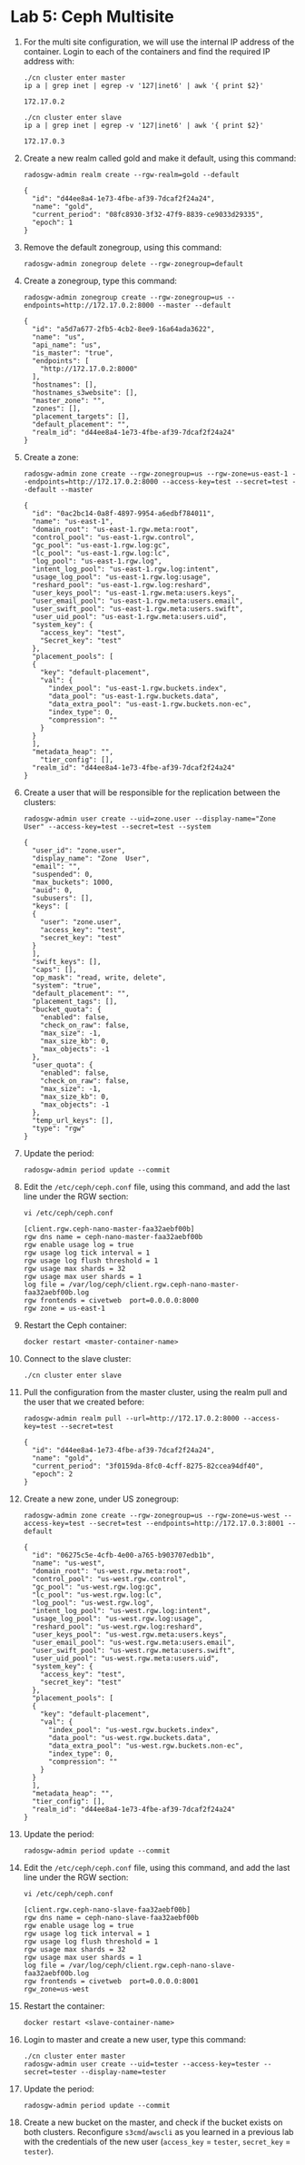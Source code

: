 # Lab 5: Ceph Multisite

1. For the multi site configuration, we will use the internal IP address of the container. Login to each of the containers and find the required IP address with:

    ```
    ./cn cluster enter master
    ip a | grep inet | egrep -v '127|inet6' | awk '{ print $2}'
    ```
    ```
    172.17.0.2
    ```
    ```
    ./cn cluster enter slave
    ip a | grep inet | egrep -v '127|inet6' | awk '{ print $2}'
    ```
    ```
    172.17.0.3
    ```
    
2. Create a new realm called gold and make it default, using this command:

    ```
    radosgw-admin realm create --rgw-realm=gold --default
    ```
    ```
    {
      "id": "d44ee8a4-1e73-4fbe-af39-7dcaf2f24a24",
      "name": "gold",
      "current_period": "08fc8930-3f32-47f9-8839-ce9033d29335",
      "epoch": 1
    }
    ```
    
3. Remove the default zonegroup, using this command:

    ```
    radosgw-admin zonegroup delete --rgw-zonegroup=default
    ```
    
4. Create a zonegroup, type this command:

    ```
    radosgw-admin zonegroup create --rgw-zonegroup=us --endpoints=http://172.17.0.2:8000 --master --default
    ```
    ```
    {
      "id": "a5d7a677-2fb5-4cb2-8ee9-16a64ada3622",
      "name": "us",
      "api_name": "us",
      "is_master": "true",
      "endpoints": [
        "http://172.17.0.2:8000"
      ],
      "hostnames": [],
      "hostnames_s3website": [],
      "master_zone": "",
      "zones": [],
      "placement_targets": [],
      "default_placement": "",
      "realm_id": "d44ee8a4-1e73-4fbe-af39-7dcaf2f24a24"
    }
    ```
    
5. Create a zone:

    ```
    radosgw-admin zone create --rgw-zonegroup=us --rgw-zone=us-east-1 --endpoints=http://172.17.0.2:8000 --access-key=test --secret=test --default --master
    ```
    ```
    {
      "id": "0ac2bc14-0a8f-4897-9954-a6edbf784011",
      "name": "us-east-1",
      "domain_root": "us-east-1.rgw.meta:root",
      "control_pool": "us-east-1.rgw.control",
      "gc_pool": "us-east-1.rgw.log:gc",
      "lc_pool": "us-east-1.rgw.log:lc",
      "log_pool": "us-east-1.rgw.log",
      "intent_log_pool": "us-east-1.rgw.log:intent",
      "usage_log_pool": "us-east-1.rgw.log:usage",
      "reshard_pool": "us-east-1.rgw.log:reshard",
      "user_keys_pool": "us-east-1.rgw.meta:users.keys",
      "user_email_pool": "us-east-1.rgw.meta:users.email",
      "user_swift_pool": "us-east-1.rgw.meta:users.swift",
      "user_uid_pool": "us-east-1.rgw.meta:users.uid",
      "system_key": {
        "access_key": "test",
        "Secret_key": "test"
      },
      "placement_pools": [
      {
        "key": "default-placement",
        "val": {
          "index_pool": "us-east-1.rgw.buckets.index",
          "data_pool": "us-east-1.rgw.buckets.data",
          "data_extra_pool": "us-east-1.rgw.buckets.non-ec",
          "index_type": 0,
          "compression": ""
        }
      }
      ],
      "metadata_heap": "",
        "tier_config": [],
      "realm_id": "d44ee8a4-1e73-4fbe-af39-7dcaf2f24a24"    
    }
    ```
    
6. Create a user that will be responsible for the replication between the clusters:

    ```
    radosgw-admin user create --uid=zone.user --display-name="Zone User" --access-key=test --secret=test --system
    ```
    ```
    {
      "user_id": "zone.user",
      "display_name": "Zone  User",
      "email": "",
      "suspended": 0,
      "max_buckets": 1000,
      "auid": 0,
      "subusers": [],
      "keys": [
      {
        "user": "zone.user",
        "access_key": "test",
        "secret_key": "test"
      }
      ],
      "swift_keys": [],
      "caps": [],
      "op_mask": "read, write, delete",
      "system": "true",
      "default_placement": "",
      "placement_tags": [],
      "bucket_quota": {
        "enabled": false,
        "check_on_raw": false,
        "max_size": -1,
        "max_size_kb": 0,
        "max_objects": -1
      },
      "user_quota": {
        "enabled": false,
        "check_on_raw": false,
        "max_size": -1,
        "max_size_kb": 0,
        "max_objects": -1
      },
      "temp_url_keys": [],
      "type": "rgw"
    }
    ```
    
7. Update the period:

    ```
    radosgw-admin period update --commit
    ```
    
8. Edit the `/etc/ceph/ceph.conf` file, using this command, and add the last line under the RGW section:

    ```
    vi /etc/ceph/ceph.conf
    ```
    ```
    [client.rgw.ceph-nano-master-faa32aebf00b]
    rgw dns name = ceph-nano-master-faa32aebf00b
    rgw enable usage log = true
    rgw usage log tick interval = 1
    rgw usage log flush threshold = 1
    rgw usage max shards = 32
    rgw usage max user shards = 1
    log file = /var/log/ceph/client.rgw.ceph-nano-master-faa32aebf00b.log
    rgw frontends = civetweb  port=0.0.0.0:8000
    rgw zone = us-east-1
    ```
    
9. Restart the Ceph container:

    ```
    docker restart <master-container-name>
    ```
    
10. Connect to the slave cluster:

    ```
    ./cn cluster enter slave
    ```
    
11. Pull the configuration from the master cluster, using the realm pull and the user that we created before:

    ```
    radosgw-admin realm pull --url=http://172.17.0.2:8000 --access-key=test --secret=test
    ```
    ```
    {
      "id": "d44ee8a4-1e73-4fbe-af39-7dcaf2f24a24",
      "name": "gold",
      "current_period": "3f0159da-8fc0-4cff-8275-82ccea94df40",
      "epoch": 2
    }  
    ```
    
12. Create a new zone, under US zonegroup:

    ```
    radosgw-admin zone create --rgw-zonegroup=us --rgw-zone=us-west --access-key=test --secret=test --endpoints=http://172.17.0.3:8001 --default
    ```
    ```
    {
      "id": "06275c5e-4cfb-4e00-a765-b903707edb1b",
      "name": "us-west",
      "domain_root": "us-west.rgw.meta:root",
      "control_pool": "us-west.rgw.control",
      "gc_pool": "us-west.rgw.log:gc",
      "lc_pool": "us-west.rgw.log:lc",
      "log_pool": "us-west.rgw.log",
      "intent_log_pool": "us-west.rgw.log:intent",
      "usage_log_pool": "us-west.rgw.log:usage",
      "reshard_pool": "us-west.rgw.log:reshard",
      "user_keys_pool": "us-west.rgw.meta:users.keys",
      "user_email_pool": "us-west.rgw.meta:users.email",
      "user_swift_pool": "us-west.rgw.meta:users.swift",
      "user_uid_pool": "us-west.rgw.meta:users.uid",
      "system_key": {
        "access_key": "test",
        "secret_key": "test"
      },
      "placement_pools": [
      {
        "key": "default-placement",
        "val": {
          "index_pool": "us-west.rgw.buckets.index",
          "data_pool": "us-west.rgw.buckets.data",
          "data_extra_pool": "us-west.rgw.buckets.non-ec",
          "index_type": 0,
          "compression": ""
        }
      }
      ],
      "metadata_heap": "",
      "tier_config": [],
      "realm_id": "d44ee8a4-1e73-4fbe-af39-7dcaf2f24a24"
    }
    ```
    
13. Update the period:

    ```
    radosgw-admin period update --commit
    ```
    
14. Edit the `/etc/ceph/ceph.conf` file, using this command, and add the last line under the RGW section:

    ```
    vi /etc/ceph/ceph.conf
    ```
    ```
    [client.rgw.ceph-nano-slave-faa32aebf00b]
    rgw dns name = ceph-nano-slave-faa32aebf00b
    rgw enable usage log = true
    rgw usage log tick interval = 1
    rgw usage log flush threshold = 1
    rgw usage max shards = 32
    rgw usage max user shards = 1
    log file = /var/log/ceph/client.rgw.ceph-nano-slave-faa32aebf00b.log
    rgw frontends = civetweb  port=0.0.0.0:8001
    rgw_zone=us-west
    ```
    
15. Restart the container:

    ```
    docker restart <slave-container-name>
    ```
    
16. Login to master and create a new user, type this command:

    ```
    ./cn cluster enter master
    radosgw-admin user create --uid=tester --access-key=tester --secret=tester --display-name=tester
    ```
    
17. Update the period:

    ```
    radosgw-admin period update --commit
    ```
    
18. Create a new bucket on the master, and check if the bucket exists on both clusters. Reconfigure `s3cmd`/`awscli` as you learned in a previous lab with the credentials of the new user (`access_key` = `tester`, `secret_key` = `tester`).

